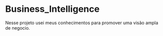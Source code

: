 # Business_Intelligence
Nesse projeto usei meus conhecimentos para promover uma visão ampla de negocio.

